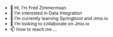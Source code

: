 - 👋 Hi, I’m Fred Zimmermsan
- 👀 I’m interested in Data Integration 
- 🌱 I’m currently learning Springboot and Jmix.io
- 💞️ I’m looking to collaborate on Jmix.io
- 📫 How to reach me ...

<!---
FredZim/FredZim is a ✨ special ✨ repository because its `README.md` (this file) appears on your GitHub profile.
You can click the Preview link to take a look at your changes.
--->
